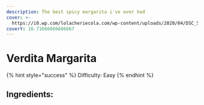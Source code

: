 ```yaml
---
description: The best spicy margarita i've ever had
cover: >-
  https://i0.wp.com/lolacheriecola.com/wp-content/uploads/2020/04/DSC_5843.jpg?resize=720%2C498&ssl=1
coverY: 16.71666666666667
---
```


# Verdita Margarita

{% hint style="success" %}
Difficulty: Easy
{% endhint %}

## Ingredients:

